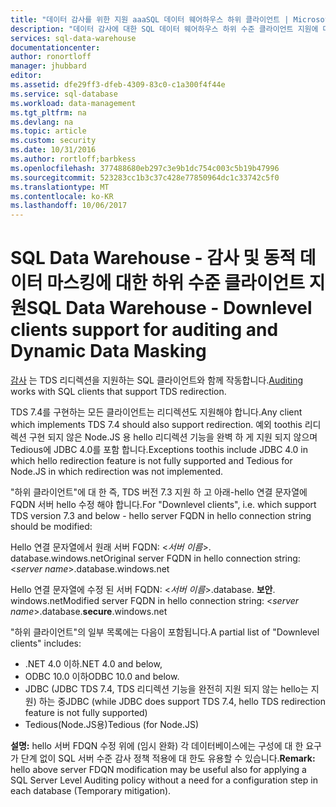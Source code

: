 ```yaml
---
title: "데이터 감사를 위한 지원 aaaSQL 데이터 웨어하우스 하위 클라이언트 | Microsoft Docs"
description: "데이터 감사에 대한 SQL 데이터 웨어하우스 하위 수준 클라이언트 지원에 대해 알아보기"
services: sql-data-warehouse
documentationcenter: 
author: ronortloff
manager: jhubbard
editor: 
ms.assetid: dfe29ff3-dfeb-4309-83c0-c1a300f4f44e
ms.service: sql-database
ms.workload: data-management
ms.tgt_pltfrm: na
ms.devlang: na
ms.topic: article
ms.custom: security
ms.date: 10/31/2016
ms.author: rortloff;barbkess
ms.openlocfilehash: 377488680eb297c3e9b1dc754c003c5b19b47996
ms.sourcegitcommit: 523283cc1b3c37c428e77850964dc1c33742c5f0
ms.translationtype: MT
ms.contentlocale: ko-KR
ms.lasthandoff: 10/06/2017
---
```

# <a name="sql-data-warehouse----downlevel-clients-support-for-auditing-and-dynamic-data-masking"></a><span data-ttu-id="cbfb6-103">SQL Data Warehouse - 감사 및 동적 데이터 마스킹에 대한 하위 수준 클라이언트 지원</span><span class="sxs-lookup"><span data-stu-id="cbfb6-103">SQL Data Warehouse -  Downlevel clients support for auditing and Dynamic Data Masking</span></span>
<span data-ttu-id="cbfb6-104">[감사](sql-data-warehouse-auditing-overview.md) 는 TDS 리디렉션을 지원하는 SQL 클라이언트와 함께 작동합니다.</span><span class="sxs-lookup"><span data-stu-id="cbfb6-104">[Auditing](sql-data-warehouse-auditing-overview.md) works with SQL clients that support TDS redirection.</span></span>

<span data-ttu-id="cbfb6-105">TDS 7.4를 구현하는 모든 클라이언트는 리디렉션도 지원해야 합니다.</span><span class="sxs-lookup"><span data-stu-id="cbfb6-105">Any client which implements TDS 7.4 should also support redirection.</span></span> <span data-ttu-id="cbfb6-106">예외 toothis 리디렉션 구현 되지 않은 Node.JS 용 hello 리디렉션 기능을 완벽 하 게 지원 되지 않으며 Tedious에 JDBC 4.0를 포함 합니다.</span><span class="sxs-lookup"><span data-stu-id="cbfb6-106">Exceptions toothis include JDBC 4.0 in which hello redirection feature is not fully supported and Tedious for Node.JS in which redirection was not implemented.</span></span>

<span data-ttu-id="cbfb6-107">"하위 클라이언트"에 대 한 즉, TDS 버전 7.3 지원 하 고 아래-hello 연결 문자열에 FQDN 서버 hello 수정 해야 합니다.</span><span class="sxs-lookup"><span data-stu-id="cbfb6-107">For "Downlevel clients", i.e. which support TDS version 7.3 and below - hello server FQDN in hello connection string should be modified:</span></span>

<span data-ttu-id="cbfb6-108">Hello 연결 문자열에서 원래 서버 FQDN: <*서버 이름*>. database.windows.net</span><span class="sxs-lookup"><span data-stu-id="cbfb6-108">Original server FQDN in hello connection string: <*server name*>.database.windows.net</span></span>

<span data-ttu-id="cbfb6-109">Hello 연결 문자열에 수정 된 서버 FQDN: <*서버 이름*>.database. **보안**. windows.net</span><span class="sxs-lookup"><span data-stu-id="cbfb6-109">Modified server FQDN in hello connection string: <*server name*>.database.**secure**.windows.net</span></span>

<span data-ttu-id="cbfb6-110">"하위 클라이언트"의 일부 목록에는 다음이 포함됩니다.</span><span class="sxs-lookup"><span data-stu-id="cbfb6-110">A partial list of "Downlevel clients" includes:</span></span>

* <span data-ttu-id="cbfb6-111">.NET 4.0 이하</span><span class="sxs-lookup"><span data-stu-id="cbfb6-111">.NET 4.0 and below,</span></span>
* <span data-ttu-id="cbfb6-112">ODBC 10.0 이하</span><span class="sxs-lookup"><span data-stu-id="cbfb6-112">ODBC 10.0 and below.</span></span>
* <span data-ttu-id="cbfb6-113">JDBC (JDBC TDS 7.4, TDS 리디렉션 기능을 완전히 지원 되지 않는 hello는 지원) 하는 중</span><span class="sxs-lookup"><span data-stu-id="cbfb6-113">JDBC (while JDBC does support TDS 7.4, hello TDS redirection feature is not fully supported)</span></span>
* <span data-ttu-id="cbfb6-114">Tedious(Node.JS용)</span><span class="sxs-lookup"><span data-stu-id="cbfb6-114">Tedious (for Node.JS)</span></span>

<span data-ttu-id="cbfb6-115">**설명:** hello 서버 FDQN 수정 위에 (임시 완화) 각 데이터베이스에는 구성에 대 한 요구가 단계 없이 SQL 서버 수준 감사 정책 적용에 대 한도 유용할 수 있습니다.</span><span class="sxs-lookup"><span data-stu-id="cbfb6-115">**Remark:** hello above server FDQN modification may be useful also for applying a SQL Server Level Auditing policy without a need for a configuration step in each database (Temporary mitigation).</span></span>     

